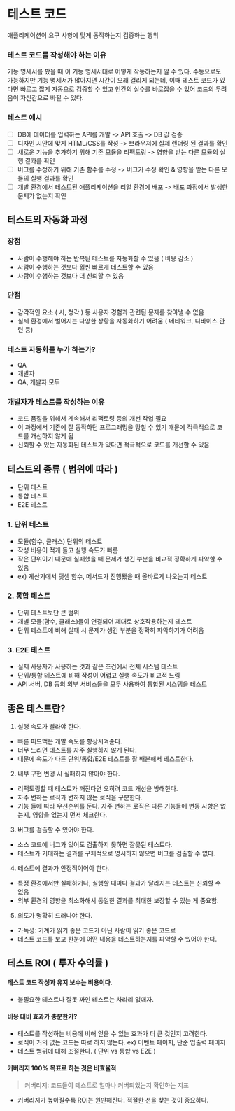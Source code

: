 # 테스트 코드

애플리케이션이 요구 사항에 맞게 동작하는지 검증하는 행위

### 테스트 코드를 작성해야 하는 이유

기능 명세서를 봤을 때 이 기능 명세서대로 어떻게 작동하는지 알 수 있다. 수동으로도 가능하지만 기능 명세서가 많아지면 시간이 오래 걸리게 되는데, 이때 테스트 코드가 있다면 빠르고 짧게 자동으로 검증할 수 있고 인간의 실수를 바로잡을 수 있어 코드의 두려움이 자신감으로 바뀔 수 있다.

### 테스트 예시

- [ ] DB에 데이터를 입력하는 API를 개발 -> API 호출 -> DB 값 검증
- [ ] 디자인 시안에 맞게 HTML/CSS를 작성 -> 브라우저에 실제 렌더링 된 결과를 확인
- [ ] 새로운 기능을 추가하기 위해 기존 모듈을 리팩토링 -> 영향을 받는 다른 모듈의 실행 결과를 확인
- [ ] 버그를 수정하기 위해 기존 함수를 수정 -> 버그가 수정 확인 & 영향을 받는 다른 모듈의 실행 결과를 확인
- [ ] 개발 환경에서 테스트된 애플리케이션을 리얼 환경에 배포 -> 배포 과정에서 발생한 문제가 없는지 확인

## 테스트의 자동화 과정

### 장점

- 사람이 수행해야 하는 반복된 테스트를 자동화할 수 있음 ( 비용 감소 )
- 사람이 수행하는 것보다 훨씬 빠르게 테스트할 수 있음
- 사람이 수행하는 것보다 더 신뢰할 수 있음

### 단점

- 감각적인 요소 ( 시, 청각 ) 등 사용자 경험과 관련된 문제를 찾아낼 수 없음
- 실제 환경에서 벌어지는 다양한 상황을 자동화하기 어려움 ( 네티워크, 디바이스 관련 등)

### 테스트 자동화를 누가 하는가?

- QA
- 개발자
- QA, 개발자 모두

### 개발자가 테스트를 작성하는 이유

- 코드 품질을 위해서 계속해서 리팩토링 등의 개선 작업 필요
- 이 과정에서 기존에 잘 동작하던 프로그래밍을 망칠 수 있기 때문에 적극적으로 코드를 개선하지 않게 됨
- 신뢰할 수 있는 자동화된 테스트가 있다면 적극적으로 코드를 개선할 수 있음

## 테스트의 종류 ( 범위에 따라 )

- 단위 테스트
- 통합 테스트
- E2E 테스트

### 1. 단위 테스트

- 모듈(함수, 클래스) 단위의 테스트
- 작성 비용이 적게 들고 실행 속도가 빠름
- 작은 단위이기 때문에 실패했을 때 문제가 생긴 부분을 비교적 정확하게 파악할 수 있음
- ex) 계산기에서 덧셈 함수, 메서드가 진행됐을 때 올바르게 나오는지 테스트

### 2. 통합 테스트

- 단위 테스트보단 큰 범위
- 개별 모듈(함수, 클래스)들이 연결되어 제대로 상호작용하는지 테스트
- 단위 테스트에 비해 실패 시 문제가 생긴 부분을 정확히 파악하기가 어려움

### 3. E2E 테스트

- 실제 사용자가 사용하는 것과 같은 조건에서 전체 시스템 테스트
- 단위/통합 테스트에 비해 작성이 어렵고 실행 속도가 비교적 느림
- API 서버, DB 등의 외부 서비스들을 모두 사용하여 통합된 시스템을 테스트

## 좋은 테스트란?

1. 실행 속도가 빨라야 한다.

- 빠른 피드백은 개발 속도를 향상시켜준다.
- 너무 느리면 테스트를 자주 실행하지 않게 된다.
- 때문에 속도가 다른 단위/통합/E2E 테스트를 잘 배분해서 테스트한다.

2. 내부 구현 변경 시 실패하지 않아야 한다.

- 리팩토링할 때 테스트가 깨진다면 오히려 코드 개선을 방해한다.
- 자주 변하는 로직과 변하지 않는 로직을 구분한다.
- 기능 들에 따라 우선순위를 둔다. 자주 변하는 로직은 다른 기능들에 변동 사항은 없는지, 영향을 없는지 먼저 체크한다.

3. 버그를 검출할 수 있어야 한다.

- 소스 코드에 버그가 있어도 검출하지 못하면 잘못된 테스트다.
- 테스트가 기대하는 결과를 구체적으로 명시하지 않으면 버그를 검출할 수 없다.

4. 테스트에 결과가 안정적이어야 한다.

- 특정 환경에서만 실패하거나, 실행할 때마다 결과가 달라지는 테스트는 신뢰할 수 없음
- 외부 환경의 영향을 최소화해서 동일한 결과를 최대한 보장할 수 있는 게 중요함.

5. 의도가 명확히 드러나야 한다.

- 가독성: 기계가 읽기 좋은 코드가 아닌 사람이 읽기 좋은 코드로
- 테스트 코드를 보고 한눈에 어떤 내용을 테스트하는지를 파악할 수 있어야 한다.

## 테스트 ROI ( 투자 수익률 )

#### 테스트 코드 작성과 유지 보수는 비용이다.

- 불필요한 테스트나 잘못 짜인 테스트는 차라리 없애자.

#### 비용 대비 효과가 충분한가?

- 테스트를 작성하는 비용에 비해 얻을 수 있는 효과가 더 큰 것인지 고려한다.
- 로직이 거의 없는 코드는 따로 하지 않는다. ex) 이벤트 페이지, 단순 입출력 페이지
- 테스트 범위에 대해 조절한다. ( 단위 vs 통합 vs E2E )

#### 커버리지 100% 목표로 하는 것은 비효율적

> 커버리지: 코드들이 테스트로 얼마나 커버되었는지 확인하는 지표

- 커버리지가 높아질수록 ROI는 원만해진다. 적절한 선을 찾는 것이 중요하다.